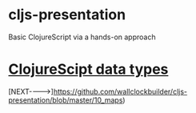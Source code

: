 # cljs-presentation
Basic ClojureScript via a hands-on approach

# [ClojureScipt data types](https://github.com/wallclockbuilder/cljs-presentation/blob/master/9_vectors/9_vectors.cljs)

[NEXT---->]https://github.com/wallclockbuilder/cljs-presentation/blob/master/10_maps)
